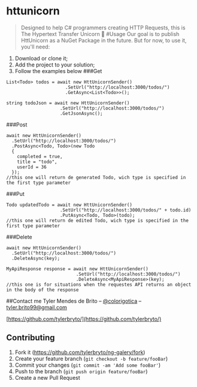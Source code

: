 # httunicorn
> Designed to help C# programmers creating HTTP Requests, this is The Hypertext Transfer Unicorn :unicorn:
#Usage
Our goal is to publish HttUnicorn as a NuGet Package in the future. But for now, to use it, you'll need:
1. Download or clone it;
2. Add the project to your solution;
3. Follow the examples below
###Get
```
List<Todo> todos = await new HttUnicornSender()
                      .SetUrl("http://localhost:3000/todos/")
                      .GetAsync<List<Todo>>();
                      
string todoJson = await new HttUnicornSender()
                    .SetUrl("http://localhost:3000/todos/")
                    .GetJsonAsync();
```
###Post
```
await new HttUnicornSender()
  .SetUrl("http://localhost:3000/todos/")
  .PostAsync<Todo, Todo>(new Todo
  {
    completed = true,
    title = "todo",
    userId = 36
  });
//this one will return de generated Todo, wich type is specified in the first type parameter
```
###Put
```
Todo updatedTodo = await new HttUnicornSender()
                    .SetUrl("http://localhost:3000/todos/" + todo.id)
                    .PutAsync<Todo, Todo>(todo);
//this one will return de edited Todo, wich type is specified in the first type parameter
```
###Delete
```
await new HttUnicornSender()
  .SetUrl("http://localhost:3000/todos/")
  .DeleteAsync(key);

MyApiResponse response = await new HttUnicornSender()
                          .SetUrl("http://localhost:3000/todos/")
                          .DeleteAsync<MyApiResponse>(key);
//this one is for situations when the requestes API returns an object in the body of the response
```
##Contact me
Tyler Mendes de Brito – [@colorigotica](https://twitter.com/colorigotica) – tyler.brito99@gmail.com

[https://github.com/tylerbryto/](https://github.com/tylerbryto/)

## Contributing

1. Fork it (<https://github.com/tylerbryto/ng-galery/fork>)
2. Create your feature branch (`git checkout -b feature/fooBar`)
3. Commit your changes (`git commit -am 'Add some fooBar'`)
4. Push to the branch (`git push origin feature/fooBar`)
5. Create a new Pull Request
